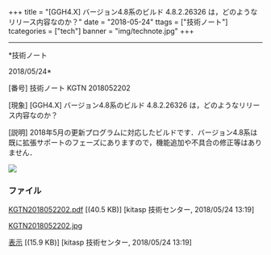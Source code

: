 ﻿+++
title = "[GGH4.X] バージョン4.8系のビルド 4.8.2.26326 は，どのようなリリース内容なのか？"
date = "2018-05-24"
ttags = ["技術ノート"]
tcategories = ["tech"]
banner = "img/technote.jpg"
+++

-----------------------------------------------------------------------------------------------------------------------------

*技術ノート

2018/05/24*


[番号]
技術ノート KGTN 2018052202

[現象]
[GGH4.X] バージョン4.8系のビルド 4.8.2.26326
は，どのようなリリース内容なのか？

[説明]
2018年5月の更新プログラムに対応したビルドです．バージョン4.8系は既に拡張サポートのフェーズにありますので，機能追加や不具合の修正等はありません．

![](http://techreport.kitasp.net/attachments/download/4036/KGTN2018052202.jpg)


### ファイル

 
 


[KGTN2018052202.pdf](http://techreport.kitasp.net/attachments/download/4035/KGTN2018052202.pdf)
 [(40.5 KB)] [kitasp 技術センター, 2018/05/24
13:19]

[KGTN2018052202.jpg](http://techreport.kitasp.net/attachments/download/4036/KGTN2018052202.jpg)

[表示](http://techreport.kitasp.net/attachments/4036/KGTN2018052202.jpg "表示")
 [(15.9 KB)] [kitasp 技術センター, 2018/05/24
13:19]


 


 

